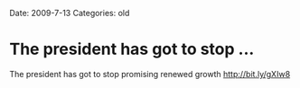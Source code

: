 Date: 2009-7-13
Categories: old

# The president has got to stop ...

The president has got to stop promising renewed growth <a href="http://bit.ly/gXIw8" rel="nofollow">http://bit.ly/gXIw8</a>
